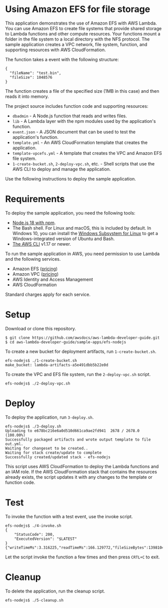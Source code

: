 # Using Amazon EFS for file storage

This application demonstrates the use of Amazon EFS with AWS Lambda. You can use Amazon EFS to create file systems that provide shared storage to Lambda functions and other compute resources. Your functions mount a folder in the file system to a local directory with the NFS protocol. The sample application creates a VPC network, file system, function, and supporting resources with AWS CloudFormation.

The function takes a event with the following structure:

```
{
  "fileName": "test.bin",
  "fileSize": 1048576
}
```

The function creates a file of the specified size (1MB in this case) and then reads it into memory.

The project source includes function code and supporting resources:

- `dbadmin` - A Node.js function that reads and writes files.
- `lib` - A Lambda layer with the npm modules used by the application's function.
- `event.json` - A JSON document that can be used to test the application's function.
- `template.yml` - An AWS CloudFormation template that creates the application.
- `template-vpcefs.yml` - A template that creates the VPC and Amazon EFS file system.
- `1-create-bucket.sh`, `2-deploy-vpc.sh`, etc. - Shell scripts that use the AWS CLI to deploy and manage the application.

Use the following instructions to deploy the sample application.

# Requirements

To deploy the sample application, you need the following tools:

- [Node.js 18 with npm](https://nodejs.org/en/download/releases/).
- The Bash shell. For Linux and macOS, this is included by default. In Windows 10, you can install the [Windows Subsystem for Linux](https://docs.microsoft.com/en-us/windows/wsl/install-win10) to get a Windows-integrated version of Ubuntu and Bash.
- [The AWS CLI](https://docs.aws.amazon.com/cli/latest/userguide/cli-chap-install.html) v1.17 or newer.

To run the sample application in AWS, you need permission to use Lambda and the following services.

- Amazon EFS ([pricing](https://aws.amazon.com/efs/pricing/))
- Amazon VPC ([pricing](https://aws.amazon.com/vpc/pricing/))
- AWS Identity and Access Management
- AWS CloudFormation

Standard charges apply for each service.

# Setup

Download or clone this repository.

    $ git clone https://github.com/awsdocs/aws-lambda-developer-guide.git
    $ cd aws-lambda-developer-guide/sample-apps/efs-nodejs

To create a new bucket for deployment artifacts, run `1-create-bucket.sh`.

    efs-nodejs$ ./1-create-bucket.sh
    make_bucket: lambda-artifacts-a5e491dbb5b22e0d

To create the VPC and EFS file system, run the `2-deploy-vpc.sh` script.

    efs-nodejs$ ./2-deploy-vpc.sh

# Deploy

To deploy the application, run `3-deploy.sh`.

    efs-nodejs$ ./3-deploy.sh
    Uploading to e678bc216e6a0d510d661ca9ae2fd941  2678 / 2678.0  (100.00%)
    Successfully packaged artifacts and wrote output template to file out.yml.
    Waiting for changeset to be created..
    Waiting for stack create/update to complete
    Successfully created/updated stack - efs-nodejs

This script uses AWS CloudFormation to deploy the Lambda functions and an IAM role. If the AWS CloudFormation stack that contains the resources already exists, the script updates it with any changes to the template or function code.

# Test

To invoke the function with a test event, use the invoke script.

    efs-nodejs$ ./4-invoke.sh
    {
        "StatusCode": 200,
        "ExecutedVersion": "$LATEST"
    }
    {"writeTimeMs":3.316225,"readTimeMs":166.129772,"fileSizeBytes":1398104}

Let the script invoke the function a few times and then press `CRTL+C` to exit.

# Cleanup

To delete the application, run the cleanup script.

    efs-nodejs$ ./5-cleanup.sh
